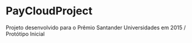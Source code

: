 # PayCloudProject
Projeto desenvolvido para o Prêmio Santander Universidades em 2015 / Protótipo Inicial
